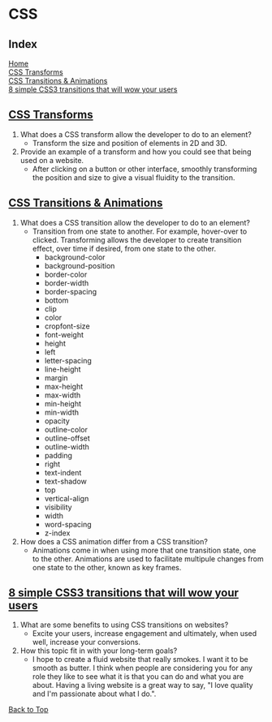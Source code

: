 # CSS

## Index

[Home](../README.md)  
[CSS Transforms](#css-transforms)  
[CSS Transitions & Animations](#css-transitions--animations)  
[8 simple CSS3 transitions that will wow your users](#8-simple-css3-transitions-that-will-wow-your-users)  

## [CSS Transforms](http://learn.shayhowe.com/advanced-html-css/css-transforms/)

1. What does a CSS transform allow the developer to do to an element?
   - Transform the size and position of elements in 2D and 3D.
2. Provide an example of a transform and how you could see that being used on a website.
   - After clicking on a button or other interface, smoothly transforming the position and size to give a visual fluidity to the transition.

## [CSS Transitions & Animations](http://learn.shayhowe.com/advanced-html-css/transitions-animations/)

1. What does a CSS transition allow the developer to do to an element?
   - Transition from one state to another.  For example, hover-over to clicked.  Transforming allows the developer to create transition effect, over time if desired, from one state to the other.
      - background-color
      - background-position
      - border-color
      - border-width
      - border-spacing
      - bottom
      - clip
      - color
      - cropfont-size
      - font-weight
      - height
      - left
      - letter-spacing
      - line-height
      - margin
      - max-height
      - max-width
      - min-height
      - min-width
      - opacity
      - outline-color
      - outline-offset
      - outline-width
      - padding
      - right
      - text-indent
      - text-shadow
      - top
      - vertical-align
      - visibility
      - width
      - word-spacing
      - z-index
2. How does a CSS animation differ from a CSS transition?
   - Animations come in when using more that one transition state, one to the other.  Animations are used to facilitate multipule changes from one state to the other, known as key frames.

## [8 simple CSS3 transitions that will wow your users](http://www.webdesignerdepot.com/2014/05/8-simple-css3-transitions-that-will-wow-your-users)

1. What are some benefits to using CSS transitions on websites?
   - Excite your users, increase engagement and ultimately, when used well, increase your conversions.
2. How this topic fit in with your long-term goals?
   - I hope to create a fluid website that really smokes.  I want it to be smooth as butter. I think when people are considering you for any role they like to see what it is that you can do and what you are about. Having a living website is a great way to say, "I love quality and I'm passionate about what I do.".

[Back to Top](#index)
